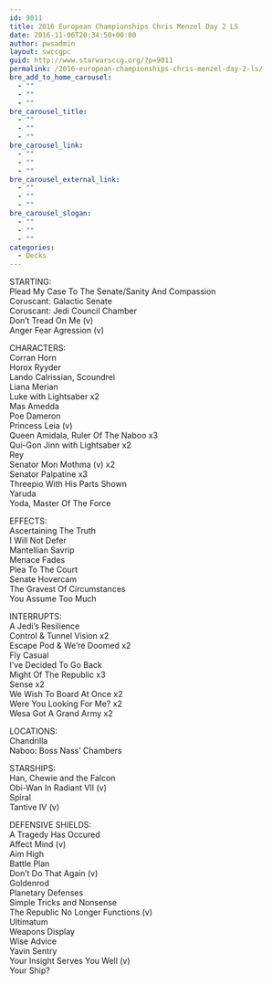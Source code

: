 ```yaml
---
id: 9811
title: 2016 European Championships Chris Menzel Day 2 LS
date: 2016-11-06T20:34:50+00:00
author: pwsadmin
layout: swccgpc
guid: http://www.starwarsccg.org/?p=9811
permalink: /2016-european-championships-chris-menzel-day-2-ls/
bre_add_to_home_carousel:
  - ""
  - ""
  - ""
bre_carousel_title:
  - ""
  - ""
  - ""
bre_carousel_link:
  - ""
  - ""
  - ""
bre_carousel_external_link:
  - ""
  - ""
  - ""
bre_carousel_slogan:
  - ""
  - ""
  - ""
categories:
  - Decks
---
```

STARTING:  
Plead My Case To The Senate/Sanity And Compassion  
Coruscant: Galactic Senate  
Coruscant: Jedi Council Chamber  
Don&#8217;t Tread On Me (v)  
Anger Fear Agression (v)

CHARACTERS:  
Corran Horn  
Horox Ryyder  
Lando Calrissian, Scoundrel  
Liana Merian  
Luke with Lightsaber x2  
Mas Amedda  
Poe Dameron  
Princess Leia (v)  
Queen Amidala, Ruler Of The Naboo x3  
Qui-Gon Jinn with Lightsaber x2  
Rey  
Senator Mon Mothma (v) x2  
Senator Palpatine x3  
Threepio With His Parts Shown  
Yaruda  
Yoda, Master Of The Force

EFFECTS:  
Ascertaining The Truth  
I Will Not Defer  
Mantellian Savrip  
Menace Fades  
Plea To The Court  
Senate Hovercam  
The Gravest Of Circumstances  
You Assume Too Much

INTERRUPTS:  
A Jedi&#8217;s Resilience  
Control & Tunnel Vision x2  
Escape Pod & We&#8217;re Doomed x2  
Fly Casual  
I&#8217;ve Decided To Go Back  
Might Of The Republic x3  
Sense x2  
We Wish To Board At Once x2  
Were You Looking For Me? x2  
Wesa Got A Grand Army x2

LOCATIONS:  
Chandrilla  
Naboo: Boss Nass&#8217; Chambers

STARSHIPS:  
Han, Chewie and the Falcon  
Obi-Wan In Radiant VII (v)  
Spiral  
Tantive IV (v)

DEFENSIVE SHIELDS:  
A Tragedy Has Occured  
Affect Mind (v)  
Aim High  
Battle Plan  
Don&#8217;t Do That Again (v)  
Goldenrod  
Planetary Defenses  
Simple Tricks and Nonsense  
The Republic No Longer Functions (v)  
Ultimatum  
Weapons Display  
Wise Advice  
Yavin Sentry  
Your Insight Serves You Well (v)  
Your Ship?